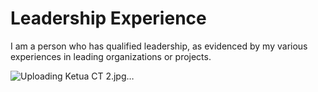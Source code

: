 # Leadership Experience
I am a person who has qualified leadership, as evidenced by my various experiences in leading organizations or projects. 

![Uploading Ketua CT 2.jpg…]()
